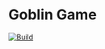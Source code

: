 # Goblin Game

[![Build](https://github.com/Eventoi/Goblin_Game/actions/workflows/github-pages.yml/badge.svg)](https://github.com/Eventoi/Goblin_Game/actions)